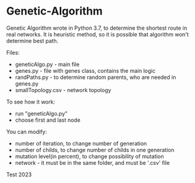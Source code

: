 # Genetic-Algorithm
Genetic Algorithm wrote in Python 3.7, to determine the shortest route in real networks. It is heuristic method, so it is possible that algorithm won't determine best path.

Files:
- geneticAlgo.py - main file
- genes.py - file with genes class, contains the main logic
- randPaths.py - to determine random parents, who are needed in genes.py
- smallTopology.csv - network topology

To see how it work:
- run "geneticAlgo.py"
- choose first and last node

You can modify:
- number of iteration, to change number of generation 
- number of childs, to change number of childs in one generation
- mutation level(in percent), to change possibility of mutation
- network - it must be in the same folder, and must be '.csv' file

Test 2023
